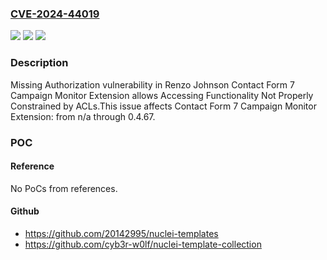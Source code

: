 ### [CVE-2024-44019](https://cve.mitre.org/cgi-bin/cvename.cgi?name=CVE-2024-44019)
![](https://img.shields.io/static/v1?label=Product&message=Contact%20Form%207%20Campaign%20Monitor%20Extension&color=blue)
![](https://img.shields.io/static/v1?label=Version&message=n%2Fa%3C%3D%200.4.67%20&color=brighgreen)
![](https://img.shields.io/static/v1?label=Vulnerability&message=CWE-862%20Missing%20Authorization&color=brighgreen)

### Description

Missing Authorization vulnerability in Renzo Johnson Contact Form 7 Campaign Monitor Extension allows Accessing Functionality Not Properly Constrained by ACLs.This issue affects Contact Form 7 Campaign Monitor Extension: from n/a through 0.4.67.

### POC

#### Reference
No PoCs from references.

#### Github
- https://github.com/20142995/nuclei-templates
- https://github.com/cyb3r-w0lf/nuclei-template-collection

